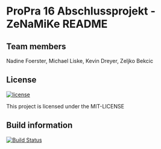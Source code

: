 # ProPra 16 Abschlussprojekt - ZeNaMiKe README

## Team members
Nadine Foerster, Michael Liske, Kevin Dreyer, Zeljko Bekcic

## License
[![license](https://img.shields.io/github/license/mashape/apistatus.svg?maxAge=2592000)](https://github.com/ProPra16/programmierpraktikum-abschlussprojekt-zenamike/blob/master/LICENSE )

This project is licensed under the MIT-LICENSE


## Build information
[![Build Status](https://travis-ci.org/ProPra16/programmierpraktikum-abschlussprojekt-zenamike.svg?branch=master)](https://travis-ci.org/ProPra16/programmierpraktikum-abschlussprojekt-zenamike)
